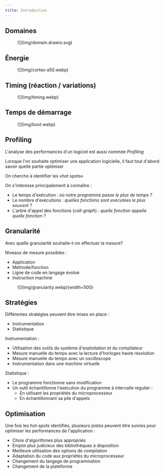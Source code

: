 ```yaml
---
title: Introduction
---
```


## Domaines

<figure markdown>
![](img/domain.drawio.svg)
</figure>

## Énergie

<figure markdown>
![](img/cortex-a50.webp)
</figure>

## Timing (réaction / variations)

<figure markdown>
![](img/timing.webp)
</figure>

## Temps de démarrage

<figure markdown>
![](img/boot.webp)
</figure>

## Profiling

L'analyse des performances d'un logiciel est aussi nommée _Profiling_

Lorsque l'on souhaite optimiser une application logicielle, il faut tout d'abord
savoir quelle partie optimiser

On cherche à identifier les «hot spots»

On s'intéresse principalement à connaître :

- Le temps d'exécution : _où notre programme passe le plus de temps ?_
- Le nombre d'exécutions : _quelles fonctions sont exécutées le plus souvent ?_
- L'arbre d'appel des fonctions (_call-graph_) : _quelle fonction appelle quelle fonction ?_

## Granularité

Avec quelle granularité souhaite-t-on effectuer la mesure?

Niveaux de mesure possibles :

- Application
- Méthode/fonction
- Ligne de code en langage évolué
- Instruction machine

<figure markdown>
![](img/granularity.webp){width=500}
</figure>

## Stratégies

Différentes stratégies peuvent être mises en place :

- Instrumentation
- Statistique

Instrumentation :

- Utilisation des outils du système d'exploitation et du compilateur
- Mesure manuelle du temps avec la lecture d'horloges haute résolution
- Mesure manuelle du temps avec un oscilloscope
- Instrumentation dans une _machine virtuelle_

Statistique :

- Le programme fonctionne sans modification
- Un outil échantillonne l'exécution du programme à intervalle régulier :
    - En utilisant les propriétés du microprocesseur
    - En échantillonnant sa pile d'appels

## Optimisation

Une fois les _hot-spots_ identifiés, plusieurs pistes peuvent être suivies pour
optimiser les performances de l'application :

- Choix d'algorithmes plus appropriés
- Emploi plus judicieux des bibliothèques à disposition
- Meilleure utilisation des options de compilation
- Adaptation du code aux propriétés du microprocesseur
- Changement du langage de programmation
- Changement de la plateforme
